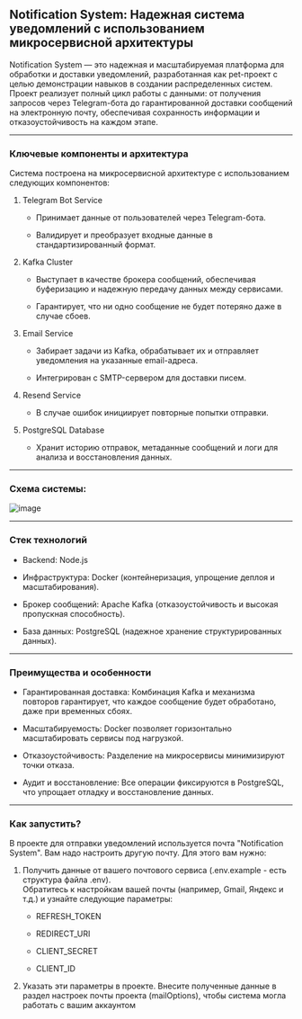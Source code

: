 ## Notification System: Надежная система уведомлений с использованием микросервисной архитектуры

Notification System — это надежная и масштабируемая платформа для обработки и доставки уведомлений, разработанная как pet-проект с целью демонстрации навыков в создании распределенных систем. Проект реализует полный цикл работы с данными: от получения запросов через Telegram-бота до гарантированной доставки сообщений на электронную почту, обеспечивая сохранность информации и отказоустойчивость на каждом этапе.

---

### Ключевые компоненты и архитектура
Система построена на микросервисной архитектуре с использованием следующих компонентов:

1. Telegram Bot Service

   - Принимает данные от пользователей через Telegram-бота.

   - Валидирует и преобразует входные данные в стандартизированный формат.

2. Kafka Cluster

   - Выступает в качестве брокера сообщений, обеспечивая буферизацию и надежную передачу данных между сервисами.

   - Гарантирует, что ни одно сообщение не будет потеряно даже в случае сбоев.

3. Email Service

   - Забирает задачи из Kafka, обрабатывает их и отправляет уведомления на указанные email-адреса.

   - Интегрирован с SMTP-сервером для доставки писем.

4. Resend Service

   - В случае ошибок инициирует повторные попытки отправки.

5. PostgreSQL Database

   - Хранит историю отправок, метаданные сообщений и логи для анализа и восстановления данных.

---

### Схема системы:

![image](https://github.com/user-attachments/assets/d13bf426-26e5-4c91-ab6f-4e37864af9ab)

---

### Стек технологий

- Backend: Node.js 

- Инфраструктура: Docker (контейнеризация, упрощение деплоя и масштабирования).

- Брокер сообщений: Apache Kafka (отказоустойчивость и высокая пропускная способность).

- База данных: PostgreSQL (надежное хранение структурированных данных).

---

### Преимущества и особенности

- Гарантированная доставка: Комбинация Kafka и механизма повторов гарантирует, что каждое сообщение будет обработано, даже при временных сбоях.

- Масштабируемость: Docker позволяет горизонтально масштабировать сервисы под нагрузкой.

- Отказоустойчивость: Разделение на микросервисы минимизируют точки отказа.

- Аудит и восстановление: Все операции фиксируются в PostgreSQL, что упрощает отладку и восстановление данных.

---

### Как запустить?

В проекте для отправки уведомлений используется почта "Notification System". Вам надо настроить другую почту. Для этого вам нужно:

1. Получить данные от вашего почтового сервиса (.env.example - есть структура файла .env).   
Обратитесь к настройкам вашей почты (например, Gmail, Яндекс и т.д.) и узнайте следующие параметры:

   - REFRESH_TOKEN

   - REDIRECT_URI

   - CLIENT_SECRET

   - CLIENT_ID

3. Указать эти параметры в проекте.
Внесите полученные данные в раздел настроек почты проекта (mailOptions), чтобы система могла работать с вашим аккаунтом

